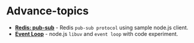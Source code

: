 # Advance-topics 
   - **[Redis: pub-sub](https://github.com/rumpapl/advance-topics/tree/redis-pub-sub)** - Redis `pub-sub protocol` using sample node.js client.
   - **[Event Loop](https://github.com/rumpapl/advance-topics/tree/event-loop)** - node.js `libuv` and `event loop` with code experiment.


